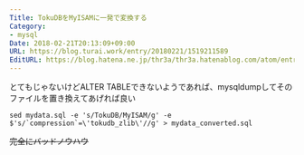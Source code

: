 ```yaml
---
Title: TokuDBをMyISAMに一発で変換する
Category:
- mysql
Date: 2018-02-21T20:13:09+09:00
URL: https://blog.turai.work/entry/20180221/1519211589
EditURL: https://blog.hatena.ne.jp/thr3a/thr3a.hatenablog.com/atom/entry/17391345971618485505
---
```


とてもじゃないけどALTER TABLEできないようであれば、mysqldumpしてそのファイルを置き換えてあげれば良い

```
sed mydata.sql -e 's/TokuDB/MyISAM/g' -e $'s/`compression`=\'tokudb_zlib\'//g' > mydata_converted.sql
```

~~完全にバッドノウハウ~~
